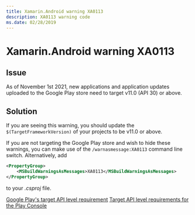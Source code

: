 ```yaml
---
title: Xamarin.Android warning XA0113
description: XA0113 warning code
ms.date: 02/28/2019
---
```

# Xamarin.Android warning XA0113

## Issue

As of November 1st 2021, new applications and application updates uploaded
to the Google Play store need to target v11.0 (API 30) or above.

## Solution

If you are seeing this warning, you should update the
`$(TargetFrameworkVersion)` of your projects to be v11.0 or above.

If you are not targeting the Google Play store and wish to hide these
warnings, you can make use of the `/warnasmessage:XA0113` command line
switch.  Alternatively, add

```xml
<PropertyGroup>
    <MSBuildWarningsAsMessages>XA0113</MSBuildWarningsAsMessages>
</PropertyGroup>
```

to your *.csproj* file.

[Google Play's target API level requirement](https://developer.android.com/distribute/best-practices/develop/target-sdk)
[Target API level requirements for the Play Console](https://support.google.com/googleplay/android-developer/answer/9859152?#targetsdk)

